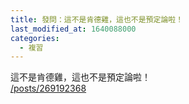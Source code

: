 ```yaml
---
title: 發問：這不是肯德雞，這也不是預定論啦！
last_modified_at: 1640088000
categories:
  - 複習
---
```


<p>這不是肯德雞，這也不是預定論啦！<br>
<a href="/posts/269192368" target="_blank">/posts/269192368</a></p>

<p>&nbsp;</p>

